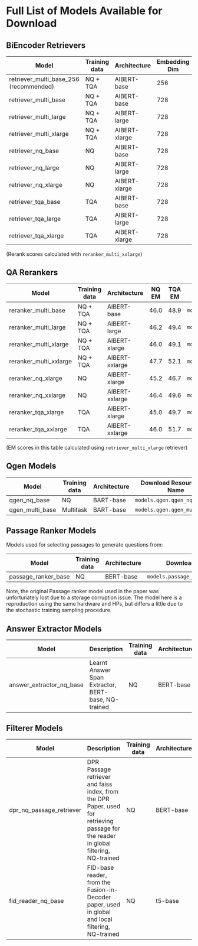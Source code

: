 # Full List of Models Available for Download

## BiEncoder Retrievers


| Model  | Training data |  Architecture | Embedding Dim | NQ EM | + rerank | TQA EM | + rerank |  Download Resource Key Name |
| ------------- |----------| --- | --------- | ---------- |---- |---- | ---- | ---- |
| retriever_multi_base_256  (recommended)| NQ + TQA | AlBERT-base | 256  | 41.4 | 47.3 | 40.2 | 50.9| `models.retrievers.retriever_multi_base_256` |
| retriever_multi_base | NQ + TQA | AlBERT-base  | 728 | 40.9| 47.4 | 39.7 | 51.2 | `models.retrievers.retriever_multi_base`  |
| retriever_multi_large | NQ + TQA | AlBERT-large | 728 | 41.2 | 47.5 | 41.0| 51.9 |`models.retrievers.retriever_multi_large`|
| retriever_multi_xlarge | NQ + TQA | AlBERT-xlarge| 728  | 41.7 | 47.6 | 41.3 | 52.1 |`models.retrievers.retriever_multi_xlarge`|
| retriever_nq_base | NQ | AlBERT-base | 728 | 41.0 | 47.2 |35.6 | 49.0 |`models.retrievers.retriever_nq_base`|
| retriever_nq_large | NQ | AlBERT-large | 728 | 40.4 | 47.3| 34.1|48.1 |`models.retrievers.retriever_nq_large`|
| retriever_nq_xlarge | NQ | AlBERT-xlarge | 728 | 41.1 |47.7 | 35.7| 48.9|`models.retrievers.retriever_nq_xlarge`|
| retriever_tqa_base | TQA | AlBERT-base | 728 | 37.5| 46.8 | 38.7| 51.0| `models.retrievers.retriever_tqa_base`|
| retriever_tqa_large | TQA | AlBERT-large |  728 | 38.2| 47.0| 39.6|51.4 |`models.retrievers.retriever_tqa_large`|
| retriever_tqa_xlarge | TQA | AlBERT-xlarge | 728 | 38.0| 46.5 | 38.9|51.2 |`models.retrievers.retriever_tqa_xlarge`|

(Rerank scores calculated with `reranker_multi_xxlarge`)

## QA Rerankers


| Model  | Training data |  Architecture | NQ EM | TQA EM |  Download Resource Key Name |
| ------------- |----------| --- | --------- | ---------- |---- |
|reranker_multi_base| NQ + TQA| AlBERT-base |46.0 |48.9 | `models.rerankers.reranker_multi_base`| 
|reranker_multi_large| NQ + TQA|AlBERT-large | 46.2| 49.4|`models.rerankers.reranker_multi_large`| 
|reranker_multi_xlarge| NQ + TQA|AlBERT-xlarge | 46.0| 49.1| `models.rerankers.reranker_multi_xlarge`| 
|reranker_multi_xxlarge| NQ + TQA|AlBERT-xxlarge | 47.7| 52.1 | `models.rerankers.reranker_multi_xxlarge`| 
|reranker_nq_xlarge| NQ | AlBERT-xlarge | 45.2| 46.7 | `models.rerankers.reranker_nq_xlarge`| 
|reranker_nq_xxlarge| NQ| AlBERT-xxlarge |46.4 | 49.6| `models.rerankers.reranker_nq_xxlarge`| 
|reranker_tqa_xlarge| TQA | AlBERT-xlarge | 45.0|49.7 | `models.rerankers.reranker_tqa_xlarge`| 
|reranker_tqa_xxlarge| TQA | AlBERT-xxlarge | 46.0|51.7 | `models.rerankers.reranker_tqa_xxlarge`| 

(EM scores in this table calculated using  `retriever_multi_xlarge` retriever)

## Qgen Models

| Model  | Training data |  Architecture |  Download Resource Key Name |
| ------------- |---------- |---- | ---- |
| qgen_nq_base| NQ | BART-base |  `models.qgen.qgen_nq_base`| 
| qgen_multi_base| Multitask | BART-base |  `models.qgen.qgen_multi_base`| 


## Passage Ranker Models

Models used for selecting passages to generate questions from:

| Model  | Training data |  Architecture |  Download Resource Key Name |
| ------------- |---------- |---- | ---- |
| passage_ranker_base| NQ | BERT-base |  `models.passage_rankers.passage_ranker_base`| 

Note, the original Passage ranker model used in the paper was unfortunately lost due to a storage corruption issue.
The model here is a reproduction using the same hardware and HPs, but differs a little due to the stochastic training sampling procedure.

## Answer Extractor Models


| Model  | Description | Training data |  Architecture |  Download Resource Key Name |
| ----------| --- |---------- |---- | ---- |
| answer_extractor_nq_base| Learnt Answer Span Extractor, BERT-base, NQ-trained | NQ | BERT-base |  `models.answer_extractors.answer_extractor_nq_base`| 

## Filterer Models

| Model  | Description | Training data |  Architecture |  Download Resource Key Name |
| ----------| --- |---------- |---- | ---- |
| dpr_nq_passage_retriever| DPR Passage retriever and faiss index, from the DPR Paper, used for retrieving passage for the reader in global filtering, NQ-trained| NQ | BERT-base |  `models.filtering.dpr_nq_passage_retriever`| 
| fid_reader_nq_base| FID-base reader, from the Fusion-in-Decoder paper, used in global and local filtering, NQ-trained | NQ | t5-base |  `models.filtering.fid_reader_nq_base`| 
